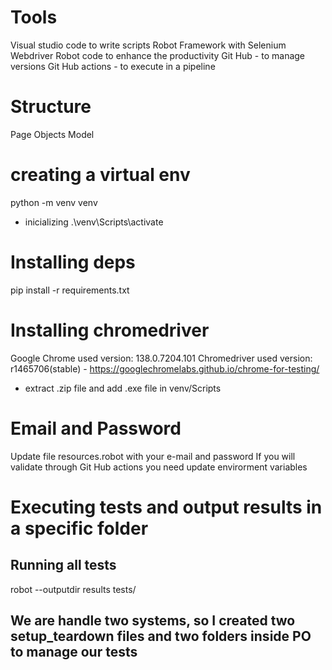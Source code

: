 # Tools
Visual studio code to write scripts
Robot Framework with Selenium Webdriver
Robot code to enhance the productivity
Git Hub - to manage versions
Git Hub actions - to execute in a pipeline

# Structure
Page Objects Model

# creating a virtual env
python -m venv venv
* inicializing
.\venv\Scripts\activate

# Installing deps
pip install -r requirements.txt

# Installing chromedriver
Google Chrome used version: 138.0.7204.101
Chromedriver used version: r1465706(stable) - https://googlechromelabs.github.io/chrome-for-testing/
* extract .zip file and add .exe file in venv/Scripts  

# Email and Password
Update file resources.robot with your e-mail and password
If you will validate through Git Hub actions you need update envirorment variables

# Executing tests and output results in a specific folder
## Running all tests
robot --outputdir results tests/

## We are handle two systems, so I created two setup_teardown files and two folders inside PO to manage our tests